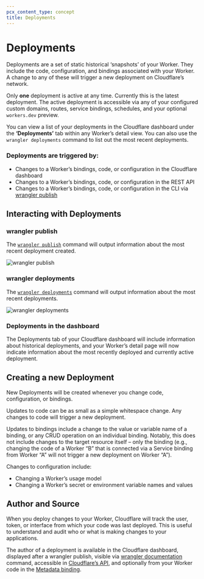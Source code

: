 ```yaml
---
pcx_content_type: concept
title: Deployments
---
```


# Deployments

Deployments are a set of static historical ‘snapshots’ of your Worker. They include the code, configuration, and bindings associated with your Worker. A change to any of these will trigger a new deployment on Cloudflare’s network.

Only **one** deployment is active at any time. Currently this is the latest deployment. The active deployment is accessible via any of your configured custom domains, routes, service bindings, schedules, and your optional `workers.dev` preview.

You can view a list of your deployments in the Cloudflare dashboard under the **‘Deployments’** tab within any Worker’s detail view. You can also use the `wrangler deployments` command to list out the most recent deployments.

### Deployments are triggered by:

* Changes to a Worker’s bindings, code, or configuration in the Cloudflare dashboard
* Changes to a Worker’s bindings, code, or configuration in the REST API
* Changes to a Worker’s bindings, code, or configuration in the CLI via [wrangler publish](/workers/wrangler/commands#publish)

## Interacting with Deployments

### wrangler publish

The [`wrangler publish`](/workers/wrangler/commands#publish) command will output information about the most recent deployment created.

![wrangler publish](../media/wrangler-publish-output.png)

### wrangler deployments

The [`wrangler deployments`](/workers/wrangler/commands#deployments) command will output information about the most recent deployments.

![wrangler deployments](../media/wrangler-deployments-output.png)

### Deployments in the dashboard

The Deployments tab of your Cloudflare dashboard will include information about historical deployments, and your Worker’s detail page will now indicate information about the most recently deployed and currently active deployment.

<!-- ### Metadata binding

Deployment information is optionally available directly within your Worker code. This information is presented as a Metadata binding, and can be configured at any custom variable name. To configure in dashboard, head to your Worker > Settings > Variables > Metadata binding, and click ‘Add binding’. Optionally configure a variable name (e.g. CF_METADATA).

Once configured, your Worker will be able to access metadata on the specified variable name. For example:

```
export default {
	fetch(req, env, ctx) {
		return new Response(JSON.stringify(env.CF_METADATA.deployment.id))
	}
}
```

The Metadata binding object definition is as follows:

```
{
	name: string,
	deployment: {
		id: string,
		timestamp: datetime
	}
}
```  -->

## Creating a new Deployment

New Deployments will be created whenever you change code, configuration, or bindings.

Updates to code can be as small as a simple whitespace change. Any changes to code will trigger a new deployment.

Updates to bindings include a change to the value or variable name of a binding, or any CRUD operation on an individual binding. Notably, this does not include changes to the target resource itself – only the binding (e.g., changing the code of a Worker “B” that is connected via a Service binding from Worker “A” will not trigger a new deployment on Worker “A”).

Changes to configuration include:

* Changing a Worker’s usage model
* Changing a Worker’s secret or environment variable names and values

## Author and Source

When you deploy changes to your Worker, Cloudflare will track the user, token, or interface from which your code was last deployed. This is useful to understand and audit who or what is making changes to your applications.

The author of a deployment is available in the Cloudflare dashboard, displayed after a wrangler publish, visible via [wrangler documentation](/workers/wrangler/commands#deployments) command, accessible in [Cloudflare’s API](https://api.cloudflare.com/), and optionally from your Worker code in the [Metadata binding](/workers/platform/deployments#metadata-binding).

<!-- ### Deployments consist of : 

|   |   |
|------------------|---|
| `id` | A unique Cloudflare-generated identifier |
| `metadata` | An object containing information about the deployment |
| <span style="white-space: nowrap;">`metadata.author_id`</span>  | A Cloudflare-generated unique identifier |
| <span style="white-space: nowrap;">`metadata.author_email`</span>  | A string representing the user or token information of the author of the deployment |
| <span style="white-space: nowrap;">`metadata.source`</span>  | A string representing the interface that was used to author the deployment. One of: `"api", "dash", "wrangler", "terraform", "other"`. |
| <span style="white-space: nowrap;">`metadata.created_on`</span>  | A timestamp indicating deployment date and time |

If you see an unwanted change, you can always issue a new deployment using your interface of choice. -->
